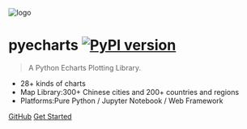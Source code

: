 ![logo](https://user-images.githubusercontent.com/19553554/34926690-2bac6002-f9ec-11e7-8b30-aceef8a814e3.png)

# pyecharts [![PyPI version](https://badge.fury.io/py/pyecharts.svg)](https://badge.fury.io/py/pyecharts)

> A Python Echarts Plotting Library.

* 28+ kinds of charts
* Map Library:300+ Chinese cities and 200+ countries and regions
* Platforms:Pure Python / Jupyter Notebook / Web Framework


[GitHub](https://github.com/pyecharts/pyecharts/)
[Get Started](zh-cn/doc_prepare)
